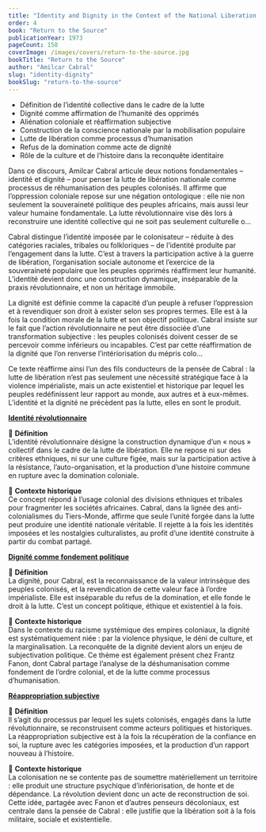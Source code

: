 ```yaml
---
title: "Identity and Dignity in the Context of the National Liberation Struggle"
order: 4
book: "Return to the Source"
publicationYear: 1973
pageCount: 158
coverImage: /images/covers/return-to-the-source.jpg
bookTitle: "Return to the Source"
author: "Amilcar Cabral"
slug: "identity-dignity"
bookSlug: "return-to-the-source"
---
```


<!--themes:start-->
- Définition de l’identité collective dans le cadre de la lutte
- Dignité comme affirmation de l’humanité des opprimés
- Aliénation coloniale et réaffirmation subjective
- Construction de la conscience nationale par la mobilisation populaire
- Lutte de libération comme processus d’humanisation
- Refus de la domination comme acte de dignité
- Rôle de la culture et de l’histoire dans la reconquête identitaire
<!--themes:end-->

<!--summary:start-->
Dans ce discours, Amilcar Cabral articule deux notions fondamentales – identité et dignité – pour penser la lutte de libération nationale comme processus de réhumanisation des peuples colonisés. Il affirme que l’oppression coloniale repose sur une négation ontologique : elle nie non seulement la souveraineté politique des peuples africains, mais aussi leur valeur humaine fondamentale. La lutte révolutionnaire vise dès lors à reconstruire une identité collective qui ne soit pas seulement culturelle o...

Cabral distingue l’identité imposée par le colonisateur – réduite à des catégories raciales, tribales ou folkloriques – de l’identité produite par l’engagement dans la lutte. C’est à travers la participation active à la guerre de libération, l’organisation sociale autonome et l’exercice de la souveraineté populaire que les peuples opprimés réaffirment leur humanité. L’identité devient donc une construction dynamique, inséparable de la praxis révolutionnaire, et non un héritage immobile.

La dignité est définie comme la capacité d’un peuple à refuser l’oppression et à revendiquer son droit à exister selon ses propres termes. Elle est à la fois la condition morale de la lutte et son objectif politique. Cabral insiste sur le fait que l’action révolutionnaire ne peut être dissociée d’une transformation subjective : les peuples colonisés doivent cesser de se percevoir comme inférieurs ou incapables. C’est par cette réaffirmation de la dignité que l’on renverse l’intériorisation du mépris colo...

Ce texte réaffirme ainsi l’un des fils conducteurs de la pensée de Cabral : la lutte de libération n’est pas seulement une nécessité stratégique face à la violence impérialiste, mais un acte existentiel et historique par lequel les peuples redéfinissent leur rapport au monde, aux autres et à eux-mêmes. L’identité et la dignité ne précèdent pas la lutte, elles en sont le produit.
<!--summary:end-->

<!--concepts:start-->
[**Identité révolutionnaire**](/concepts/identite-revolutionnaire)

🔹 **Définition**  
L’identité révolutionnaire désigne la construction dynamique d’un « nous » collectif dans le cadre de la lutte de libération. Elle ne repose ni sur des critères ethniques, ni sur une culture figée, mais sur la participation active à la résistance, l’auto-organisation, et la production d’une histoire commune en rupture avec la domination coloniale.

🔹 **Contexte historique**  
Ce concept répond à l’usage colonial des divisions ethniques et tribales pour fragmenter les sociétés africaines. Cabral, dans la lignée des anti-colonialismes du Tiers-Monde, affirme que seule l’unité forgée dans la lutte peut produire une identité nationale véritable. Il rejette à la fois les identités imposées et les nostalgies culturalistes, au profit d’une identité construite à partir du combat partagé.

[**Dignité comme fondement politique**](/concepts/dignite-fondement-politique)

🔹 **Définition**  
La dignité, pour Cabral, est la reconnaissance de la valeur intrinsèque des peuples colonisés, et la revendication de cette valeur face à l’ordre impérialiste. Elle est inséparable du refus de la domination, et elle fonde le droit à la lutte. C’est un concept politique, éthique et existentiel à la fois.

🔹 **Contexte historique**  
Dans le contexte du racisme systémique des empires coloniaux, la dignité est systématiquement niée : par la violence physique, le déni de culture, et la marginalisation. La reconquête de la dignité devient alors un enjeu de subjectivation politique. Ce thème est également présent chez Frantz Fanon, dont Cabral partage l’analyse de la déshumanisation comme fondement de l’ordre colonial, et de la lutte comme processus d’humanisation.

[**Réappropriation subjective**](/concepts/reappropriation-subjective)

🔹 **Définition**  
Il s’agit du processus par lequel les sujets colonisés, engagés dans la lutte révolutionnaire, se reconstruisent comme acteurs politiques et historiques. La réappropriation subjective est à la fois la récupération de la confiance en soi, la rupture avec les catégories imposées, et la production d’un rapport nouveau à l’histoire.

🔹 **Contexte historique**  
La colonisation ne se contente pas de soumettre matériellement un territoire : elle produit une structure psychique d’infériorisation, de honte et de dépendance. La révolution devient donc un acte de reconstruction de soi. Cette idée, partagée avec Fanon et d’autres penseurs décoloniaux, est centrale dans la pensée de Cabral : elle justifie que la libération soit à la fois militaire, sociale et existentielle.
<!--concepts:end-->
